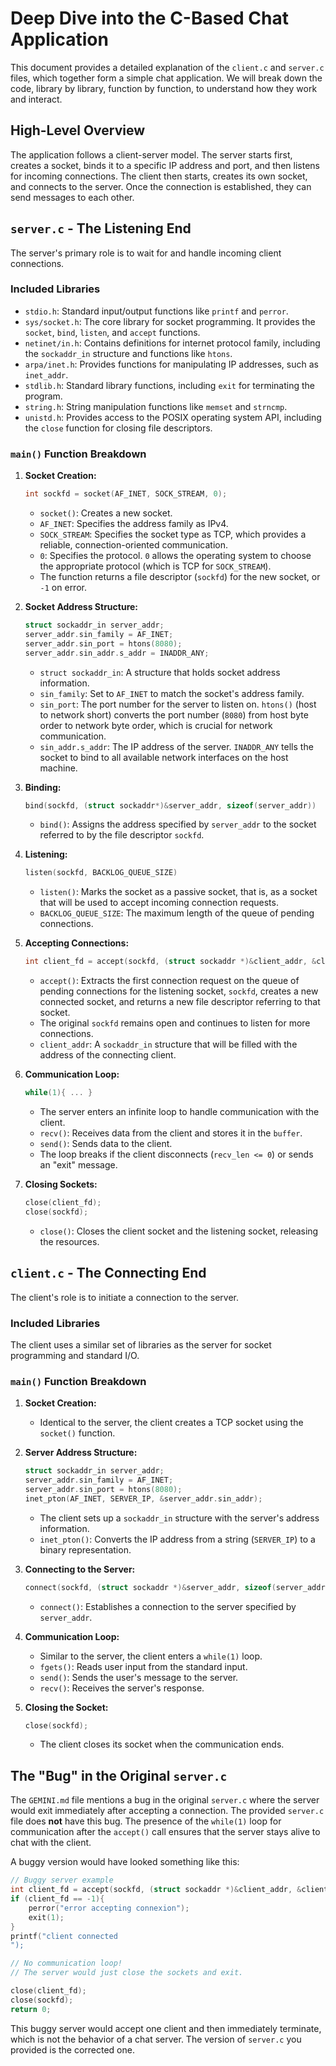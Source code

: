 # Deep Dive into the C-Based Chat Application

This document provides a detailed explanation of the `client.c` and `server.c` files, which together form a simple chat application. We will break down the code, library by library, function by function, to understand how they work and interact.

## High-Level Overview

The application follows a client-server model. The server starts first, creates a socket, binds it to a specific IP address and port, and then listens for incoming connections. The client then starts, creates its own socket, and connects to the server. Once the connection is established, they can send messages to each other.

## `server.c` - The Listening End

The server's primary role is to wait for and handle incoming client connections.

### Included Libraries

-   `stdio.h`: Standard input/output functions like `printf` and `perror`.
-   `sys/socket.h`: The core library for socket programming. It provides the `socket`, `bind`, `listen`, and `accept` functions.
-   `netinet/in.h`: Contains definitions for internet protocol family, including the `sockaddr_in` structure and functions like `htons`.
-   `arpa/inet.h`: Provides functions for manipulating IP addresses, such as `inet_addr`.
-   `stdlib.h`: Standard library functions, including `exit` for terminating the program.
-   `string.h`: String manipulation functions like `memset` and `strncmp`.
-   `unistd.h`: Provides access to the POSIX operating system API, including the `close` function for closing file descriptors.

### `main()` Function Breakdown

1.  **Socket Creation:**
    ```c
    int sockfd = socket(AF_INET, SOCK_STREAM, 0);
    ```
    -   `socket()`: Creates a new socket.
    -   `AF_INET`: Specifies the address family as IPv4.
    -   `SOCK_STREAM`: Specifies the socket type as TCP, which provides a reliable, connection-oriented communication.
    -   `0`: Specifies the protocol. `0` allows the operating system to choose the appropriate protocol (which is TCP for `SOCK_STREAM`).
    -   The function returns a file descriptor (`sockfd`) for the new socket, or `-1` on error.

2.  **Socket Address Structure:**
    ```c
    struct sockaddr_in server_addr;
    server_addr.sin_family = AF_INET;
    server_addr.sin_port = htons(8080);
    server_addr.sin_addr.s_addr = INADDR_ANY;
    ```
    -   `struct sockaddr_in`: A structure that holds socket address information.
    -   `sin_family`: Set to `AF_INET` to match the socket's address family.
    -   `sin_port`: The port number for the server to listen on. `htons()` (host to network short) converts the port number (`8080`) from host byte order to network byte order, which is crucial for network communication.
    -   `sin_addr.s_addr`: The IP address of the server. `INADDR_ANY` tells the socket to bind to all available network interfaces on the host machine.

3.  **Binding:**
    ```c
    bind(sockfd, (struct sockaddr*)&server_addr, sizeof(server_addr))
    ```
    -   `bind()`: Assigns the address specified by `server_addr` to the socket referred to by the file descriptor `sockfd`.

4.  **Listening:**
    ```c
    listen(sockfd, BACKLOG_QUEUE_SIZE)
    ```
    -   `listen()`: Marks the socket as a passive socket, that is, as a socket that will be used to accept incoming connection requests.
    -   `BACKLOG_QUEUE_SIZE`: The maximum length of the queue of pending connections.

5.  **Accepting Connections:**
    ```c
    int client_fd = accept(sockfd, (struct sockaddr *)&client_addr, &client_size);
    ```
    -   `accept()`: Extracts the first connection request on the queue of pending connections for the listening socket, `sockfd`, creates a new connected socket, and returns a new file descriptor referring to that socket.
    -   The original `sockfd` remains open and continues to listen for more connections.
    -   `client_addr`: A `sockaddr_in` structure that will be filled with the address of the connecting client.

6.  **Communication Loop:**
    ```c
    while(1){ ... }
    ```
    -   The server enters an infinite loop to handle communication with the client.
    -   `recv()`: Receives data from the client and stores it in the `buffer`.
    -   `send()`: Sends data to the client.
    -   The loop breaks if the client disconnects (`recv_len <= 0`) or sends an "exit" message.

7.  **Closing Sockets:**
    ```c
    close(client_fd);
    close(sockfd);
    ```
    -   `close()`: Closes the client socket and the listening socket, releasing the resources.

## `client.c` - The Connecting End

The client's role is to initiate a connection to the server.

### Included Libraries

The client uses a similar set of libraries as the server for socket programming and standard I/O.

### `main()` Function Breakdown

1.  **Socket Creation:**
    -   Identical to the server, the client creates a TCP socket using the `socket()` function.

2.  **Server Address Structure:**
    ```c
    struct sockaddr_in server_addr;
    server_addr.sin_family = AF_INET;
    server_addr.sin_port = htons(8080);
    inet_pton(AF_INET, SERVER_IP, &server_addr.sin_addr);
    ```
    -   The client sets up a `sockaddr_in` structure with the server's address information.
    -   `inet_pton()`: Converts the IP address from a string (`SERVER_IP`) to a binary representation.

3.  **Connecting to the Server:**
    ```c
    connect(sockfd, (struct sockaddr *)&server_addr, sizeof(server_addr))
    ```
    -   `connect()`: Establishes a connection to the server specified by `server_addr`.

4.  **Communication Loop:**
    -   Similar to the server, the client enters a `while(1)` loop.
    -   `fgets()`: Reads user input from the standard input.
    -   `send()`: Sends the user's message to the server.
    -   `recv()`: Receives the server's response.

5.  **Closing the Socket:**
    ```c
    close(sockfd);
    ```
    -   The client closes its socket when the communication ends.

## The "Bug" in the Original `server.c`

The `GEMINI.md` file mentions a bug in the original `server.c` where the server would exit immediately after accepting a connection. The provided `server.c` file does **not** have this bug. The presence of the `while(1)` loop for communication after the `accept()` call ensures that the server stays alive to chat with the client.

A buggy version would have looked something like this:

```c
// Buggy server example
int client_fd = accept(sockfd, (struct sockaddr *)&client_addr, &client_size);
if (client_fd == -1){
    perror("error accepting connexion");
    exit(1);
}
printf("client connected
");

// No communication loop!
// The server would just close the sockets and exit.

close(client_fd);
close(sockfd);
return 0;
```

This buggy server would accept one client and then immediately terminate, which is not the behavior of a chat server. The version of `server.c` you provided is the corrected one.